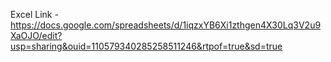 Excel Link - https://docs.google.com/spreadsheets/d/1iqzxYB6Xi1zthgen4X30Lq3V2u9XaOJO/edit?usp=sharing&ouid=110579340285258511246&rtpof=true&sd=true